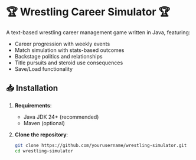 # 🏆 Wrestling Career Simulator 🏆

A text-based wrestling career management game written in Java, featuring:
- Career progression with weekly events
- Match simulation with stats-based outcomes
- Backstage politics and relationships
- Title pursuits and steroid use consequences
- Save/Load functionality

## 📥 Installation

1. **Requirements**:
   - Java JDK 24+ (recommended)
   - Maven (optional)

2. **Clone the repository**:
   ```bash
   git clone https://github.com/yourusername/wrestling-simulator.git
   cd wrestling-simulator

